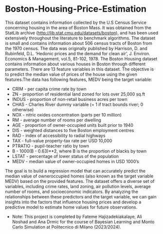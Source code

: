 # Boston-Housing-Price-Estimation

This dataset contains information collected by the U.S Census Service concerning housing in the area
of Boston Mass. It was obtained from the StatLib archive (http://lib.stat.cmu.edu/datasets/boston),
and has been used extensively throughout the literature to benchmark algorithms. The dataset is
small and contains information about 506 census tracts of Boston from the 1970 census.
The data was originally published by Harrison, D. and Rubinfeld, D.L. ‘Hedonic prices and the
demand for clean air’, J. Environ. Economics & Management, vol.5, 81-102, 1978.
The Boston Housing dataset contains information about various houses in Boston through different
parameters. There are 13 feature variables in this dataset. The objective is to predict the median
value of prices of the house using the given features.The data has following features, MEDV being the
target variable:

* CRIM - per capita crime rate by town
* ZN - proportion of residential land zoned for lots over 25,000 sq.ft
* INDUS - proportion of non-retail business acres per town
* CHAS - Charles River dummy variable (= 1 if tract bounds river; 0 otherwise)
* NOX - nitric oxides concentration (parts per 10 million)
* RM - average number of rooms per dwelling
* AGE - proportion of owner-occupied units built prior to 1940
* DIS - weighted distances to five Boston employment centres
* RAD - index of accessibility to radial highways
* TAX - full-value property-tax rate per USD 10,000
* PTRATIO - pupil-teacher ratio by town
* B - 1000(B - 0.63)**2, where B is the proportion of blacks by town
* LSTAT - percentage of lower status of the population
* MEDV - median value of owner-occupied homes in USD 1000’s

The goal is to build a regression model that can accurately predict the median value of owneroccupied
homes (also known as the target variable MEDV) based on the provided features. The dataset
offers a diverse set of variables, including crime rates, land zoning, air pollution levels, average number
of rooms, and socioeconomic indicators. By analyzing the relationships between these predictors and
the target variable, we can gain insights into the factors that influence housing prices and develop a
predictive model to estimate home values for future observations.

* Note: This project is completed by Fateme Hajizadekiakalaye, Ali Noshad and Ana Drmic for the course of Bayesian Learning and Monto Carlo Simulation at Politecnico di Milano (2023/2024).
